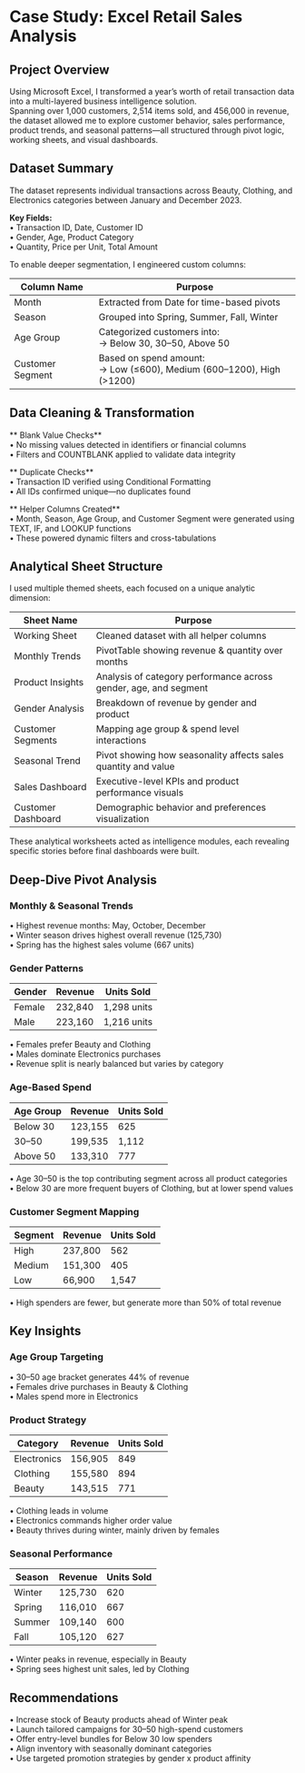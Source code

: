 # Case Study: Excel Retail Sales Analysis

## Project Overview  
Using Microsoft Excel, I transformed a year’s worth of retail transaction data into a multi-layered business intelligence solution.  
Spanning over 1,000 customers, 2,514 items sold, and 456,000 in revenue, the dataset allowed me to explore customer behavior, sales performance, product trends, and seasonal patterns—all structured through pivot logic, working sheets, and visual dashboards.

## Dataset Summary  
The dataset represents individual transactions across Beauty, Clothing, and Electronics categories between January and December 2023.

**Key Fields:**  
• Transaction ID, Date, Customer ID  
• Gender, Age, Product Category  
• Quantity, Price per Unit, Total Amount  

To enable deeper segmentation, I engineered custom columns:

| Column Name      | Purpose                                                                 |
|------------------|-------------------------------------------------------------------------|
| Month            | Extracted from Date for time-based pivots                              |
| Season           | Grouped into Spring, Summer, Fall, Winter                               |
| Age Group        | Categorized customers into:<br>→ Below 30, 30–50, Above 50             |
| Customer Segment | Based on spend amount:<br>→ Low (≤600), Medium (600–1200), High (>1200) |

## Data Cleaning & Transformation  

** Blank Value Checks**  
• No missing values detected in identifiers or financial columns  
• Filters and COUNTBLANK applied to validate data integrity  

** Duplicate Checks**  
• Transaction ID verified using Conditional Formatting  
• All IDs confirmed unique—no duplicates found  

** Helper Columns Created**  
• Month, Season, Age Group, and Customer Segment were generated using TEXT, IF, and LOOKUP functions  
• These powered dynamic filters and cross-tabulations  

## Analytical Sheet Structure  

I used multiple themed sheets, each focused on a unique analytic dimension:

| Sheet Name        | Purpose                                                           |
|-------------------|-------------------------------------------------------------------|
| Working Sheet     | Cleaned dataset with all helper columns                           |
| Monthly Trends    | PivotTable showing revenue & quantity over months                 |
| Product Insights  | Analysis of category performance across gender, age, and segment  |
| Gender Analysis   | Breakdown of revenue by gender and product                        |
| Customer Segments | Mapping age group & spend level interactions                      |
| Seasonal Trend    | Pivot showing how seasonality affects sales quantity and value    |
| Sales Dashboard   | Executive-level KPIs and product performance visuals              |
| Customer Dashboard| Demographic behavior and preferences visualization                |

These analytical worksheets acted as intelligence modules, each revealing specific stories before final dashboards were built.

## Deep-Dive Pivot Analysis  

### Monthly & Seasonal Trends  
• Highest revenue months: May, October, December  
• Winter season drives highest overall revenue (125,730)  
• Spring has the highest sales volume (667 units)  

### Gender Patterns  
| Gender | Revenue  | Units Sold |
|--------|----------|------------|
| Female | 232,840  | 1,298 units |
| Male   | 223,160  | 1,216 units |

• Females prefer Beauty and Clothing  
• Males dominate Electronics purchases  
• Revenue split is nearly balanced but varies by category  

### Age-Based Spend  
| Age Group  | Revenue | Units Sold |
|------------|---------|------------|
| Below 30   | 123,155 | 625        |
| 30–50      | 199,535 | 1,112      |
| Above 50   | 133,310 | 777        |

• Age 30–50 is the top contributing segment across all product categories  
• Below 30 are more frequent buyers of Clothing, but at lower spend values  

### Customer Segment Mapping  
| Segment | Revenue | Units Sold |
|---------|---------|------------|
| High    | 237,800 | 562        |
| Medium  | 151,300 | 405        |
| Low     | 66,900  | 1,547      |

• High spenders are fewer, but generate more than 50% of total revenue  

## Key Insights  

### Age Group Targeting  
• 30–50 age bracket generates 44% of revenue  
• Females drive purchases in Beauty & Clothing  
• Males spend more in Electronics  

### Product Strategy  
| Category    | Revenue | Units Sold |
|-------------|---------|------------|
| Electronics | 156,905 | 849        |
| Clothing    | 155,580 | 894        |
| Beauty      | 143,515 | 771        |

• Clothing leads in volume  
• Electronics commands higher order value  
• Beauty thrives during winter, mainly driven by females  

### Seasonal Performance  
| Season | Revenue  | Units Sold |
|--------|----------|------------|
| Winter | 125,730  | 620        |
| Spring | 116,010  | 667        |
| Summer | 109,140  | 600        |
| Fall   | 105,120  | 627        |

• Winter peaks in revenue, especially in Beauty  
• Spring sees highest unit sales, led by Clothing  

## Recommendations  
• Increase stock of Beauty products ahead of Winter peak  
• Launch tailored campaigns for 30–50 high-spend customers  
• Offer entry-level bundles for Below 30 low spenders  
• Align inventory with seasonally dominant categories  
• Use targeted promotion strategies by gender x product affinity  
